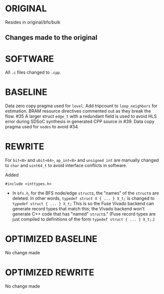 # ORIGINAL
Resides in original/bfs/bulk

## Changes made to the original

# SOFTWARE
All `.c` files changed to `.cpp`.

# BASELINE
Data zero copy pragma used for `level`.
Add tripcount to `loop_neighbors` for estimation.
BRAM resource directives commented out as they break the flow. #35
A larger struct `edge_t` with a redundant field is used to avoid HLS error during SDSoC synthesis in generated CPP source in #39. 
Data copy pragma used for `nodes` to avoid #34.

# REWRITE
For `bit<8>` and `ubit<64>`, `ap_int<8>` and `unsigned int` are manually changed to `char` and `uint64_t` to avoid interface conflicts in software.

Added 
```
#include <inttypes.h>
```

- In `bfs.h`, for the BFS node/edge `struct`s, the "names" of the `struct`s are deleted. In other words, `typedef struct X { ... } X_t;` is changed to `typedef struct { ... } X_t;` This is so the Fuse Vivado backend can generate record types that match this; the Vivado backend won't generate C++ code that has "named" `struct`s." (Fuse record types are just compiled to definitions of the form `typedef struct { ... } X_t;`.)

# OPTIMIZED BASELINE
No change made

# OPTIMIZED REWRITE
No change made
